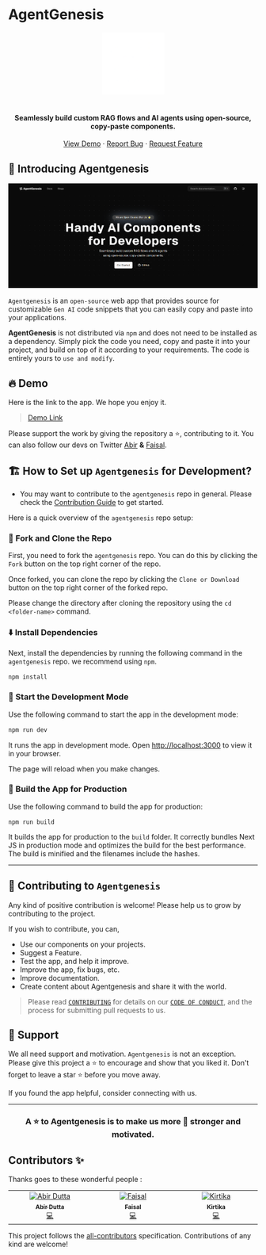 # AgentGenesis


<p align="center">
  <a href="https://reactplay.io" target="_blank" style="font-size:80px"><img src="public/logo-white.png" alt="react-play" width="125" /></a>
</p>

<h4 align="center">Seamlessly build custom RAG flows and AI agents using open-source, copy-paste components.</h4>


<p align="center">
    <a href="https://www.agentgenesis.dev/" target="blank">View Demo</a>
    ·
    <a href="https://github.com/DeadmanAbir/AgentGenesis/issues/new/choose">Report Bug</a>
    ·
    <a href="https://github.com/DeadmanAbir/AgentGenesis/issues/new/choose">Request Feature</a>
</p>


## 👋 Introducing Agentgenesis

<p align="center">
  <img src="public/Agentgenesis.png" alt="name"/>
</p>

`Agentgenesis` is an `open-source` web app that provides source for customizable `Gen AI` code snippets that you can easily copy and paste into your applications.

**AgentGenesis** is not distributed via `npm` and does not need to be installed as a dependency. Simply pick the code you need, copy and paste it into your project, and build on top of it according to your requirements. The code is entirely yours to `use and modify`.

## 🔥 Demo

Here is the link to the app. We hope you enjoy it.

> [Demo Link](https://www.agentgenesis.dev/)


Please support the work by giving the repository a ⭐, contributing to it. You can also follow our devs on Twitter [Abir](https://x.com/ItsDutta99) **&** [Faisal](https://x.com/Faisalh004).

## 🏗️ How to Set up `Agentgenesis` for Development?


- You may want to contribute to the `agentgenesis` repo in general. Please check the [Contribution Guide](./CONTRIBUTING.md) to get started.

Here is a quick overview of the `agentgenesis` repo setup:

### 🍴 Fork and Clone the Repo

First, you need to fork the `agentgenesis` repo. You can do this by clicking the `Fork` button on the top right corner of the repo.

Once forked, you can clone the repo by clicking the `Clone or Download` button on the top right corner of the forked repo.

Please change the directory after cloning the repository using the `cd <folder-name>` command.

### ⬇️ Install Dependencies

Next, install the dependencies by running the following command in the `agentgenesis` repo. we recommend using `npm`.

```bash
npm install
```

### 🦄 Start the Development Mode

Use the following command to start the app in the development mode:

```bash
npm run dev
```
It runs the app in development mode. Open [http://localhost:3000](http://localhost:3000) to view it in your browser.

The page will reload when you make changes. 

### 🧱 Build the App for Production

Use the following command to build the app for production:

```
npm run build
```

It builds the app for production to the `build` folder. It correctly bundles Next JS in production mode and optimizes the build for the best performance. The build is minified and the filenames include the hashes.

--------------------------------------------------------------


## 🤝 Contributing to `Agentgenesis`

Any kind of positive contribution is welcome! Please help us to grow by contributing to the project.

If you wish to contribute, you can,

- Use our components on your projects.
- Suggest a Feature.
- Test the app, and help it improve.
- Improve the app, fix bugs, etc.
- Improve documentation.
- Create content about Agentgenesis and share it with the world.

> Please read [`CONTRIBUTING`](CONTRIBUTING.md) for details on our [`CODE OF CONDUCT`](CODE_OF_CONDUCT.md), and the process for submitting pull requests to us.

## 🙏 Support

We all need support and motivation. `Agentgenesis` is not an exception. Please give this project a ⭐️ to encourage and show that you liked it. Don't forget to leave a star ⭐️ before you move away.

If you found the app helpful, consider connecting with us.

---

<h3 align="center">
A ⭐️ to <b>Agentgenesis</b> is to make us more 💪 stronger and motivated.
</h3>

## Contributors ✨

Thanks goes to these wonderful people :

<!-- ALL-CONTRIBUTORS-LIST:START - Do not remove or modify this section -->
<!-- prettier-ignore-start -->
<!-- markdownlint-disable -->
<table>
  <tbody>
    <tr>
      <td align="center" valign="top" width="14.28%"><a href="https://github.com/DeadmanAbir"><img src="https://avatars.githubusercontent.com/u/102755654?v=4" width="100px;" alt="Abir Dutta"/><br /><sub><b>Abir Dutta</b></sub></a><br /><a href="https://github.com/DeadmanAbir/AgentGenesis/commits?author=deadmanabir" title="Code">💻</a></td>
      <td align="center" valign="top" width="14.28%"><a href="https://github.com/faisal004"><img src="https://avatars.githubusercontent.com/u/88244542?v=4" width="100px;" alt="Faisal"/><br /><sub><b>Faisal</b></sub></a><br /><a href="https://github.com/DeadmanAbir/AgentGenesis/commits?author=faisal004" title="Code">💻</a></td>
       <td align="center" valign="top" width="14.28%"><a href="https://github.com/Kirtikagoyal"><img src="https://avatars.githubusercontent.com/u/86429933?v=4" width="100px;" alt="Kirtika"/><br /><sub><b>Kirtika</b></sub></a><br /><a href="#" title="Code">💻</a></td>
    </tr>
  </tbody>
</table>

<!-- markdownlint-restore -->
<!-- prettier-ignore-end -->

<!-- ALL-CONTRIBUTORS-LIST:END -->

This project follows the [all-contributors](https://github.com/all-contributors/all-contributors) specification. Contributions of any kind are welcome!
